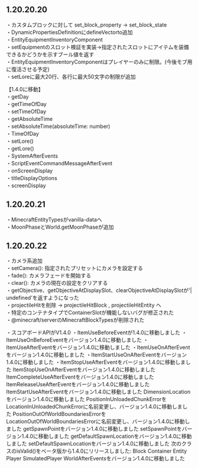 ## 1.20.20.20
・カスタムブロックに対して set_block_property → set_block_state  
・DynamicPropertiesDefinitionにdefineVectorto追加  
・EntityEquipmentInventoryComponent  
  ・setEquipmentのスロット検証を実装→指定されたスロットにアイテムを装備できるかどうかを示すブール値を返す  
  ・EntityEquipmentInventoryComponentはプレイヤーのみに制限。(今後モブ用に復活させる予定)  
・setLoreに最大20行、各行に最大50文字の制限が追加  
   
【1.4.0に移動】  
・getDay  
・getTimeOfDay  
・setTimeOfDay    
・getAbsoluteTime  
・setAbsoluteTime(absoluteTime: number)  
・TimeOfDay  
・setLore()  
・getLore()  
・SystemAfterEvents  
・ScriptEventCommandMessageAfterEvent  
・onScreenDisplay  
・titleDisplayOptions  
・screenDisplay  
  
## 1.20.20.21
・MinecraftEntityTypesがvanilla-dataへ  
・MoonPhaseとWorld.getMoonPhaseが追加  
  
## 1.20.20.22
・カメラ系追加  
  ・setCamera(): 指定されたプリセットにカメラを設定する  
  ・fade(): カメラフェードを開始する  
  ・clear(): カメラの現在の設定をクリアする  
・getObjective、getObjectiveAtDisplaySlot、clearObjectiveAtDisplaySlotが'| undefined'を返すようになった  
・projectileHitを削除 → projectileHitBlock , projectileHitEntity へ  
・特定のコンテナタイプでContainerSlotが機能しないバグが修正された  
・@minecraft/serverのMinecraftBlockTypesが削除された

・スコアボードAPIがV1.4.0
・ItemUseBeforeEventが1.4.0に移動しました
・ItemUseOnBeforeEventをバージョン1.4.0に移動しました
・ItemUseAfterEventをバージョン1.4.0に移動しました
・ItemUseOnAfterEventをバージョン1.4.0に移動しました
・ItemStartUseOnAfterEventをバージョン1.4.0に移動しました
・ItemStopUseAfterEventをバージョン1.4.0に移動しました
ItemStopUseOnAfterEventをバージョン1.4.0に移動しました
ItemCompleteUseAfterEventをバージョン1.4.0に移動しました
ItemReleaseUseAfterEventをバージョン1.4.0に移動しました
ItemStartUseAfterEventをバージョン1.4.0に移動しました
DimensionLocationをバージョン1.4.0に移動しました
PositionInUnloadedChunkErrorをLocationInUnloadedChunkErrorに名前変更し、バージョン1.4.0に移動しました
PositionOutOfWorldBoundariesErrorをLocationOutOfWorldBoundariesErrorに名前変更し、バージョン1.4.0に移動しました
getSpawnPointをバージョン1.4.0に移動しました
setSpawnPointをバージョン1.4.0に移動しました
getDefaultSpawnLocationをバージョン1.4.0に移動しました
setDefaultSpawnLocationをバージョン1.4.0に移動しました
次のクラスのisValid()をベータ版から1.4.0にリリースしました:
Block
Container
Entity
Player
SimulatedPlayer
WorldAfterEventsをバージョン1.4.0に移動しました

